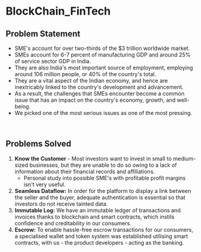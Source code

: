 # BlockChain_FinTech

## Problem Statement
- SME's account for over two-thirds of the $3 trillion worldwide market.
- SMEs account for 6-7 percent of manufacturing GDP and around 25% of service sector GDP in India. 
- They are also India's most important source of employment, employing around 106 million people, or 40% of the country's total.
- They are a vital aspect of the Indian economy, and hence are inextricably linked to the country's development and advancement. 
- As a result, the challenges that SMEs encounter become a common issue that has an impact on the country's economy, growth, and well-being.
- We picked one of the most serious issues as one of the most pressing.

<br>

## Problems Solved
1. **Know the Customer** - Most investors want to invest in small to medium-sized businesses, but they are unable to do so owing to a lack of information about their financial records and affiliations. 
    - Personal study into possible SME's with profitable profit margins isn't very useful.
2. **Seamless Dataflow:** In order for the platform to display a link between the seller and the buyer, adequate authentication is essential so that investors do not receive tainted data.
3. **Immutable Log:** We have an immutable ledger of transactions and invoices thanks to blockchain and smart contracts, which instils confidence and creditability in our consumers.
4. **Escrow:** To enable hassle-free escrow transactions for our consumers, a specialised wallet and token system was established utilising smart contracts, with us - the product developers - acting as the banking.
